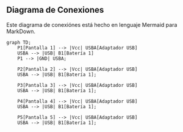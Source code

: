 ## Diagrama de Conexiones

Este diagrama de conexiónes está hecho en lenguaje Mermaid para MarkDown. 

```mermaid
graph TD;
    P1[Pantalla 1] --> |Vcc| USBA[Adaptador USB]
    USBA --> |USB| B1[Batería 1]
    P1 --> |GND| USBA;
    
    P2[Pantalla 2] --> |Vcc| USBA[Adaptador USB]
    USBA --> |USB| B1[Batería 1];

    P3[Pantalla 3] --> |Vcc| USBA[Adaptador USB]
    USBA --> |USB| B1[Batería 1];

    P4[Pantalla 4] --> |Vcc| USBA[Adaptador USB]
    USBA --> |USB| B1[Batería 1];

    P5[Pantalla 5] --> |Vcc| USBA[Adaptador USB]
    USBA --> |USB| B1[Batería 1];
```